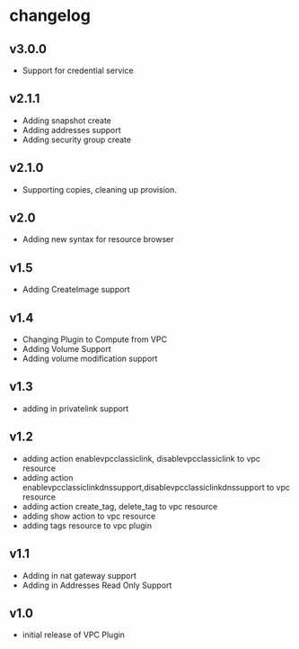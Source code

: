 # changelog

## v3.0.0

- Support for credential service

## v2.1.1

- Adding snapshot create
- Adding addresses support
- Adding security group create

## v2.1.0

- Supporting copies, cleaning up provision.

## v2.0

- Adding new syntax for resource browser

## v1.5

- Adding CreateImage support

## v1.4

- Changing Plugin to Compute from VPC
- Adding Volume Support
- Adding volume modification support

## v1.3

- adding in privatelink support

## v1.2

- adding action enablevpcclassiclink, disablevpcclassiclink to vpc resource
- adding action enablevpcclassiclinkdnssupport,disablevpcclassiclinkdnssupport to vpc resource
- adding action create_tag, delete_tag to vpc resource
- adding show action to vpc resource
- adding tags resource to vpc plugin

## v1.1

- Adding in nat gateway support
- Adding in Addresses Read Only Support

## v1.0

- initial release of VPC Plugin
